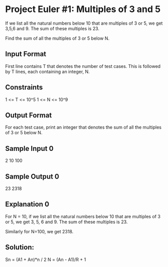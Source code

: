 # Project Euler #1: Multiples of 3 and 5

If we list all the natural numbers below 10 that are multiples of 3 or 5, we get 3,5,6 and 9. The sum of these multiples is 23.

Find the sum of all the multiples of 3 or 5 below N.

## Input Format

First line contains T that denotes the number of test cases. This is followed by T lines, each containing an integer, N.

## Constraints

1 <= T <= 10^5 
1 <= N <= 10^9

## Output Format

For each test case, print an integer that denotes the sum of all the multiples of 3 or 5 below N.

## Sample Input 0

2
10
100

## Sample Output 0

23
2318

## Explanation 0

For N = 10, if we list all the natural numbers below 10 that are multiples of 3 or 5, we get 3, 5, 6 and 9. The sum of these multiples is 23.

Similarly for N=100, we get 2318.

## Solution:

Sn = (A1 + An)*n / 2
N = (An - A1)/R + 1

